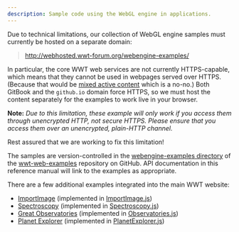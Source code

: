 ```yaml
---
description: Sample code using the WebGL engine in applications.
---
```


Due to technical limitations, our collection of WebGL engine samples must
currently be hosted on a separate domain:

> <http://webhosted.wwt-forum.org/webengine-examples/>

In particular, the core WWT web services are not currently HTTPS-capable,
which means that they cannot be used in webpages served over HTTPS. (Because
that would be [mixed active content] which is a no-no.) Both GitBook and the
`github.io` domain force HTTPS, so we must host the content separately for the
examples to work live in your browser.

[mixed active content]: https://developer.mozilla.org/en-US/docs/Web/Security/Mixed_content#Mixed_active_content

**Note:** *Due to this limitation, these example will only work if you access
  them through unencrypted HTTP, not secure HTTPS. Please ensure that you
  access them over an unencrypted, plain-HTTP channel.*

Rest assured that we are working to fix this limitation!

The samples are version-controlled in the [webengine-examples directory] of
the [wwt-web-examples] repository on GitHub. API documentation in this
reference manual will link to the examples as appropriate.

[webengine-examples directory]: https://github.com/WorldWideTelescope/wwt-web-examples/tree/master/webengine-examples
[wwt-web-examples]: https://github.com/WorldWideTelescope/wwt-web-examples

There are a few additional examples integrated into the main WWT website:

- [ImportImage] (implemented in [ImportImage.js])
- [Spectroscopy] (implemented in [Spectroscopy.js])
- [Great Observatories] (implemented in [Observatories.js])
- [Planet Explorer] (implemented in [PlanetExplorer.js])

[ImportImage]: http://www.worldwidetelescope.org/GetInvolved/ImportImage
[Spectroscopy]: http://www.worldwidetelescope.org/GetInvolved/Spectrum
[Great Observatories]: http://www.worldwidetelescope.org/GetInvolved/GreatObservatories
[Planet Explorer]: http://www.worldwidetelescope.org/GetInvolved/PlanetExplorer

[ImportImage.js]: https://github.com/WorldWideTelescope/wwt-website/blob/master/WWTMVC5/Scripts/pages/ImportImage.js
[Spectroscopy.js]: https://github.com/WorldWideTelescope/wwt-website/blob/master/WWTMVC5/Scripts/pages/Spectroscopy.js
[Observatories.js]: https://github.com/WorldWideTelescope/wwt-website/blob/master/WWTMVC5/Scripts/pages/Observatories.js
[PlanetExplorer.js]: https://github.com/WorldWideTelescope/wwt-website/blob/master/WWTMVC5/Scripts/pages/PlanetExplorer.js
